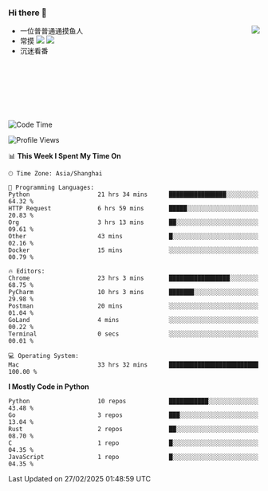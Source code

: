 ### Hi there 👋


<a href="https://github.com/yanlc39">
  <img align="right" src="https://github-readme-stats.vercel.app/api?username=yanlc39&show_icons=true&hide_border=true&icon_color=586069&title_color=a0a9af">
</a>

- 一位普普通通摸鱼人
- 常摸 ![](https://img.shields.io/badge/-Python-3e74a2?style=flat-square&logo=Python&logoColor=fff) ![](https://img.shields.io/badge/-C%2B%2B-brightgreen?style=flat-square)
- 沉迷看番



<br><br><br><br><br><br>


<!--START_SECTION:waka-->
![Code Time](http://img.shields.io/badge/Code%20Time-875%20hrs%2024%20mins-blue)

![Profile Views](http://img.shields.io/badge/Profile%20Views-0-blue)

📊 **This Week I Spent My Time On** 

```text
🕑︎ Time Zone: Asia/Shanghai

💬 Programming Languages: 
Python                   21 hrs 34 mins      ████████████████░░░░░░░░░   64.32 % 
HTTP Request             6 hrs 59 mins       █████░░░░░░░░░░░░░░░░░░░░   20.83 % 
Org                      3 hrs 13 mins       ██░░░░░░░░░░░░░░░░░░░░░░░   09.61 % 
Other                    43 mins             █░░░░░░░░░░░░░░░░░░░░░░░░   02.16 % 
Docker                   15 mins             ░░░░░░░░░░░░░░░░░░░░░░░░░   00.79 % 

🔥 Editors: 
Chrome                   23 hrs 3 mins       █████████████████░░░░░░░░   68.75 % 
PyCharm                  10 hrs 3 mins       ███████░░░░░░░░░░░░░░░░░░   29.98 % 
Postman                  20 mins             ░░░░░░░░░░░░░░░░░░░░░░░░░   01.04 % 
GoLand                   4 mins              ░░░░░░░░░░░░░░░░░░░░░░░░░   00.22 % 
Terminal                 0 secs              ░░░░░░░░░░░░░░░░░░░░░░░░░   00.01 % 

💻 Operating System: 
Mac                      33 hrs 32 mins      █████████████████████████   100.00 % 
```

**I Mostly Code in Python** 

```text
Python                   10 repos            ███████████░░░░░░░░░░░░░░   43.48 % 
Go                       3 repos             ███░░░░░░░░░░░░░░░░░░░░░░   13.04 % 
Rust                     2 repos             ██░░░░░░░░░░░░░░░░░░░░░░░   08.70 % 
C                        1 repo              █░░░░░░░░░░░░░░░░░░░░░░░░   04.35 % 
JavaScript               1 repo              █░░░░░░░░░░░░░░░░░░░░░░░░   04.35 % 
```




 Last Updated on 27/02/2025 01:48:59 UTC
<!--END_SECTION:waka-->
